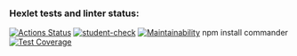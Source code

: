 ### Hexlet tests and linter status:
[![Actions Status](https://github.com/kirillzheltov/frontend-project-46/actions/workflows/hexlet-check.yml/badge.svg)](https://github.com/kirillzheltov/frontend-project-46/actions)
[![student-check](https://github.com/kirillzheltov/frontend-project-46/actions/workflows/student-check.yml/badge.svg)](https://github.com/kirillzheltov/frontend-project-46/actions/workflows/student-check.yml)
[![Maintainability](https://api.codeclimate.com/v1/badges/4c2ca04a110269a723ee/maintainability)](https://codeclimate.com/github/kirillzheltov/frontend-project-46/maintainability)
npm install commander
[![Test Coverage](https://api.codeclimate.com/v1/badges/4c2ca04a110269a723ee/test_coverage)](https://codeclimate.com/github/kirillzheltov/frontend-project-46/test_coverage)